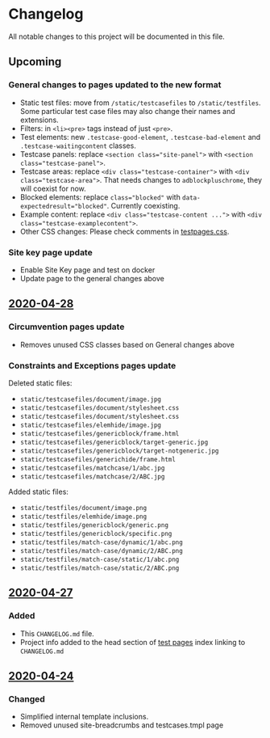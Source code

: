 # Changelog

All notable changes to this project will be documented in this file.

## Upcoming

### General changes to pages updated to the new format

- Static test files: move from `/static/testcasefiles` to `/static/testfiles`. Some particular test case files may also change their names and extensions.
- Filters: in `<li><pre>` tags instead of just `<pre>`.
- Test elements: new `.testcase-good-element`, `.testcase-bad-element` and `.testcase-waitingcontent` classes.
- Testcase panels: replace `<section class="site-panel">` with `<section class="testcase-panel">`.
- Testcase areas: replace `<div class="testcase-container">` with `<div class="testcase-area">`. That needs changes to `adblockpluschrome`, they will coexist for now.
- Blocked elements: replace `class="blocked"` with `data-expectedresult="blocked"`. Currently coexisting.
- Example content: replace `<div class="testcase-content ...">` with `<div class="testcase-examplecontent">`.
- Other CSS changes: Please check comments in [testpages.css](https://gitlab.com/eyeo/adblockplus/testpages.adblockplus.org/-/tree/master/static/css).

### Site key page update

- Enable Site Key page and test on docker
- Update page to the general changes above

## [2020-04-28]

### Circumvention pages update

- Removes unused CSS classes based on General changes above

### Constraints and Exceptions pages update

Deleted static files:
- `static/testcasefiles/document/image.jpg`
- `static/testcasefiles/document/stylesheet.css`
- `static/testcasefiles/document/stylesheet.css`
- `static/testcasefiles/elemhide/image.jpg`
- `static/testcasefiles/genericblock/frame.html`
- `static/testcasefiles/genericblock/target-generic.jpg`
- `static/testcasefiles/genericblock/target-notgeneric.jpg`
- `static/testcasefiles/generichide/frame.html`
- `static/testcasefiles/matchcase/1/abc.jpg`
- `static/testcasefiles/matchcase/2/ABC.jpg`

Added static files:
- `static/testfiles/document/image.png`
- `static/testfiles/elemhide/image.png`
- `static/testfiles/genericblock/generic.png`
- `static/testfiles/genericblock/specific.png`
- `static/testfiles/match-case/dynamic/1/abc.png`
- `static/testfiles/match-case/dynamic/2/ABC.png`
- `static/testfiles/match-case/static/1/abc.png`
- `static/testfiles/match-case/static/2/ABC.png`

## [2020-04-27]

### Added

- This `CHANGELOG.md` file.
- Project info added to the head section of [test pages](https://testpages.adblockplus.org/) index linking to `CHANGELOG.md`

## [2020-04-24]

### Changed

- Simplified internal template inclusions.
- Removed unused site-breadcrumbs and testcases.tmpl page

[2020-04-28]: https://gitlab.com/eyeo/adblockplus/testpages.adblockplus.org/compare/0c3e3b2...b41de37
[2020-04-27]: https://gitlab.com/eyeo/adblockplus/testpages.adblockplus.org/compare/5498946...0c3e3b2
[2020-04-24]: https://gitlab.com/eyeo/adblockplus/testpages.adblockplus.org/compare/497eb09...5498946
